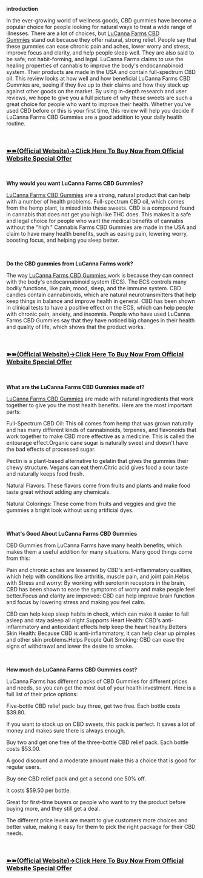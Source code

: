 <p><strong>introduction</strong></p>
<p>In the ever-growing world of wellness goods, CBD gummies have become a popular choice for people looking for natural ways to treat a wide range of illnesses. There are a lot of choices, but&nbsp;<a href="https://supplemntsall.com/get-Lucanna">LuCanna Farms CBD Gummies</a>&nbsp;stand out because they offer natural, strong relief. People say that these gummies can ease chronic pain and aches, lower worry and stress, improve focus and clarity, and help people sleep well. They are also said to be safe, not habit-forming, and legal. LuCanna Farms claims to use the healing properties of cannabis to improve the body's endocannabinoid system. Their products are made in the USA and contain full-spectrum CBD oil. This review looks at how well and how beneficial LuCanna Farms CBD Gummies are, seeing if they live up to their claims and how they stack up against other goods on the market. By using in-depth research and user reviews, we hope to give you a full picture of why these sweets are such a great choice for people who want to improve their health. Whether you've used CBD before or this is your first time, this review will help you decide if LuCanna Farms CBD Gummies are a good addition to your daily health routine.</p>
<p>&nbsp;</p>
<h3><a href="https://supplemntsall.com/get-Lucanna">➽➽(Official Website)&rarr;Click Here To Buy Now From Official Website Special Offer</a></h3>
<p>&nbsp;</p>
<p><strong>Why would you want LuCanna Farms CBD Gummies?</strong></p>
<p><a href="https://supplemntsall.com/get-Lucanna">LuCanna Farms CBD Gummies</a>&nbsp;are a strong, natural product that can help with a number of health problems. Full-spectrum CBD oil, which comes from the hemp plant, is mixed into these sweets. CBD is a compound found in cannabis that does not get you high like THC does. This makes it a safe and legal choice for people who want the medical benefits of cannabis without the "high." Cannabis Farms CBD Gummies are made in the USA and claim to have many health benefits, such as easing pain, lowering worry, boosting focus, and helping you sleep better.</p>
<p>&nbsp;</p>
<p><strong>Do the CBD gummies from LuCanna Farms work?</strong></p>
<p>The way&nbsp;<a href="https://supplemntsall.com/get-Lucanna">LuCanna Farms CBD Gummies&nbsp;</a>work is because they can connect with the body's endocannabinoid system (ECS). The ECS controls many bodily functions, like pain, mood, sleep, and the immune system. CBD candies contain cannabinoids, which are natural neurotransmitters that help keep things in balance and improve health in general. CBD has been shown in clinical tests to have a positive effect on the ECS, which can help people with chronic pain, anxiety, and insomnia. People who have used LuCanna Farms CBD Gummies say that they have noticed big changes in their health and quality of life, which shows that the product works.</p>
<p>&nbsp;</p>
<h3><a href="https://supplemntsall.com/get-Lucanna">➽➽(Official Website)&rarr;Click Here To Buy Now From Official Website Special Offer</a></h3>
<p>&nbsp;</p>
<p><strong>What are the LuCanna Farms CBD Gummies made of?</strong></p>
<p><a href="https://supplemntsall.com/get-Lucanna">LuCanna Farms CBD Gummies</a>&nbsp;are made with natural ingredients that work together to give you the most health benefits. Here are the most important parts:</p>
<p>Full-Spectrum CBD Oil: This oil comes from hemp that was grown naturally and has many different kinds of cannabinoids, terpenes, and flavonoids that work together to make CBD more effective as a medicine. This is called the entourage effect.Organic cane sugar is naturally sweet and doesn't have the bad effects of processed sugar.</p>
<p>Pectin is a plant-based alternative to gelatin that gives the gummies their chewy structure. Vegans can eat them.Citric acid gives food a sour taste and naturally keeps food fresh.</p>
<p>Natural Flavors: These flavors come from fruits and plants and make food taste great without adding any chemicals.</p>
<p>Natural Colorings: These come from fruits and veggies and give the gummies a bright look without using artificial dyes.</p>
<p>&nbsp;&nbsp;</p>
<p><strong>What's Good About LuCanna Farms CBD Gummies</strong></p>
<p>CBD Gummies from LuCanna Farms have many health benefits, which makes them a useful addition for many situations. Many good things come from this:</p>
<p>Pain and chronic aches are lessened by CBD's anti-inflammatory qualities, which help with conditions like arthritis, muscle pain, and joint pain.Helps with Stress and worry: By working with serotonin receptors in the brain, CBD has been shown to ease the symptoms of worry and make people feel better.Focus and clarity are improved: CBD can help improve brain function and focus by lowering stress and making you feel calm.</p>
<p>CBD can help keep sleep habits in check, which can make it easier to fall asleep and stay asleep all night.Supports Heart Health: CBD's anti-inflammatory and antioxidant effects help keep the heart healthy.Betters Skin Health: Because CBD is anti-inflammatory, it can help clear up pimples and other skin problems.Helps People Quit Smoking: CBD can ease the signs of withdrawal and lower the desire to smoke.</p>
<p>&nbsp;</p>
<p><strong>How much do LuCanna Farms CBD Gummies cost?</strong></p>
<p>LuCanna Farms has different packs of CBD Gummies for different prices and needs, so you can get the most out of your health investment. Here is a full list of their price options:</p>
<p>Five-bottle CBD relief pack: buy three, get two free. Each bottle costs $39.80.</p>
<p>If you want to stock up on CBD sweets, this pack is perfect. It saves a lot of money and makes sure there is always enough.</p>
<p>Buy two and get one free of the three-bottle CBD relief pack. Each bottle costs $53.00.</p>
<p>A good discount and a moderate amount make this a choice that is good for regular users.</p>
<p>Buy one CBD relief pack and get a second one 50% off.</p>
<p>It costs $59.50 per bottle.</p>
<p>Great for first-time buyers or people who want to try the product before buying more, and they still get a deal.</p>
<p>The different price levels are meant to give customers more choices and better value, making it easy for them to pick the right package for their CBD needs.</p>
<p>&nbsp;</p>
<h3><a href="https://supplemntsall.com/get-Lucanna">➽➽(Official Website)&rarr;Click Here To Buy Now From Official Website Special Offer</a></h3>
<p>&nbsp;</p>
<p>&nbsp;</p>
